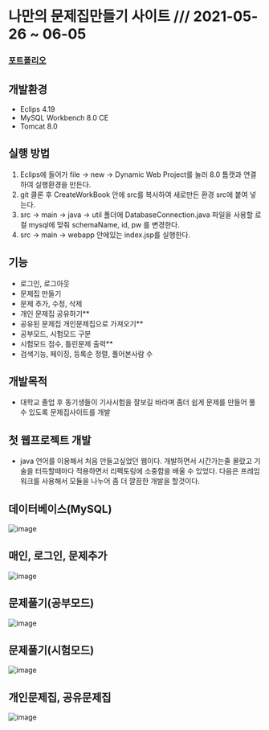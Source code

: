 # 나만의 문제집만들기 사이트 /// 2021-05-26 ~ 06-05
### [포트폴리오](https://glow-fortnight-4c2.notion.site/094dd43012ee4c6c915c1f8696f506d5)
## 개발환경
 - Eclips 4.19
 - MySQL Workbench 8.0 CE
 - Tomcat 8.0

## 실행 방법
 1. Eclips에 들어가 file -> new -> Dynamic Web Project를 눌러 8.0 톰캣과 연결하여 실행환경을 만든다.
 2. git 클론 후 CreateWorkBook 안에 src를 복사하여 새로만든 환경 src에 붙여 넣는다.
 3. src -> main -> java -> util 폴더에 DatabaseConnection.java 파일을 사용할 로컬 mysql에 맞춰 schemaName, id, pw 를 변경한다.
 4. src -> main -> webapp 안에있는 index.jsp를 실행한다.
 
## 기능
  - 로그인, 로그아웃
  - 문제집 만들기
  - 문제 추가, 수정, 삭제
  - 개인 문제집 공유하기**
  - 공유된 문제집 개인문제집으로 가져오기**
  - 공부모드, 시험모드 구분
  - 시험모드 점수, 틀린문제 출력**
  - 검색기능, 페이징, 등록순 정렬, 풀어본사람 수
  
## 개발목적
  - 대학교 졸업 후 동기생들이 기사시험을 잘보길 바라며 좀더 쉽게 문제를 만들어 풀 수 있도록 문제집사이트를 개발

## 첫 웹프로젝트 개발
  * java 언어를 이용해서 처음 만들고싶었던 웹이다. 개발하면서 시간가는줄 몰랐고 기술을 터득할때마다 적용하면서 리펙토링에 소중함을 배울 수 있었다.
  다음은 프레임워크를 사용해서 모듈을 나누어 좀 더 깔끔한 개발을 할것이다.
  
  
## 데이터베이스(MySQL)

![image](https://user-images.githubusercontent.com/64072136/121827558-73663a80-ccf7-11eb-9faa-1d7a9973f5f0.png)
  
## 매인, 로그인, 문제추가  
![image](https://user-images.githubusercontent.com/64072136/120912681-2b7a5e80-c6cc-11eb-9e3d-8c40c453bcda.png)

## 문제풀기(공부모드)
  
 ![image](https://user-images.githubusercontent.com/64072136/120912943-68475500-c6ce-11eb-96d0-7c965d376afa.png)

## 문제풀기(시험모드)
![image](https://user-images.githubusercontent.com/64072136/120913523-a8a8d200-c6d2-11eb-9c9b-774921a95d63.png)

## 개인문제집, 공유문제집
![image](https://user-images.githubusercontent.com/64072136/120913892-587f3f00-c6d5-11eb-85a9-af6caaed2733.png)


  

